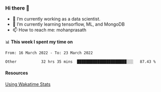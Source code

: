 ### Hi there 👋

- 🔭 I’m currently working as a data scientist.
- 🌱 I’m currently learning tensorflow, ML, and MongoDB
- 📫 How to reach me: mohanprasath

📊 **This week I spent my time on**
<!--START_SECTION:waka-->

```text
From: 16 March 2022 - To: 23 March 2022

Other           32 hrs 35 mins  ██████████████████████░░░   87.43 %
```

<!--END_SECTION:waka-->

#### Resources
[Using Wakatime Stats](https://github.com/marketplace/actions/waka-readme)
